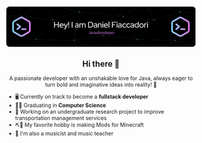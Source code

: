 <div align="center">

![Header](./header.png)

## Hi there 👋


A passionate developer with an unshakable love for Java, always eager to turn bold and imaginative ideas into reality! 🚀
  
</div>

- 🖥️ Currently on track to become a **fullstack developer**
- 🧑‍🔬 Graduating in **Computer Science**
- 🚌 Working on an undergraduate research project to improve transportation management services
- ⛏🧱 My favorite hobby is making Mods for Minecraft
- 🎹 I'm also a musicist and music teacher
